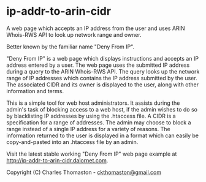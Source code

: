 ip-addr-to-arin-cidr
====================

A web page which accepts an IP address from the user and uses ARIN Whois-RWS API to look up network range and owner.

Better known by the familiar name "Deny From IP".

"Deny From IP" is a web page which displays instructions and accepts an IP address entered by a user.  The web page uses the submitted IP address during a query to the ARIN Whois-RWS API.  The query looks up the network range of IP addresses which contains the IP address submitted by the user.  The associated CIDR and its owner is displayed to the user, along with other information and terms.

This is a simple tool for web host administrators.  It assists during the admin's task of blocking access to a web host, if the admin wishes to do so by blacklisting IP addresses by using the .htaccess file.  A CIDR is a specification for a range of addresses.  The admin may choose to block a range instead of a single IP address for a variety of reasons.  The information returned to the user is displayed in a format which can easily be copy-and-pasted into an .htaccess file by an admin.

Visit the latest stable working "Deny From IP" web page example at http://ip-addr-to-arin-cidr.dalornet.com.

Copyright (C) Charles Thomaston - ckthomaston@gmail.com
